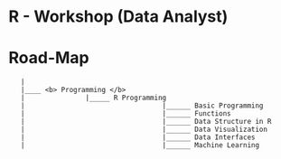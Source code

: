 # R - Workshop (Data Analyst)

# Road-Map
       |
       |____ <b> Programming </b>
       |               |_____ R Programming
       |                                  |______ Basic Programming 
       |                                  |______ Functions
       |                                  |______ Data Structure in R
       |                                  |______ Data Visualization
       |                                  |______ Data Interfaces
       |                                  |______ Machine Learning
    

